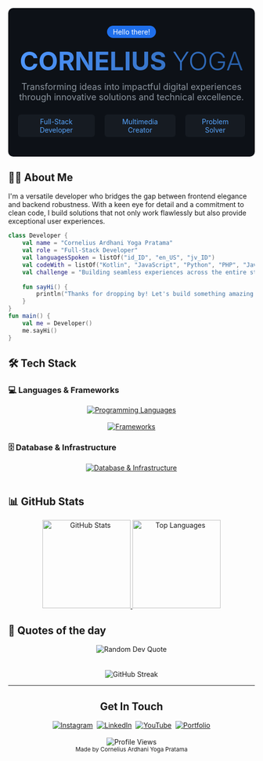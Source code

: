 <div align="center">
  <div style="background-color:#0d1117; padding:40px 20px; border-radius:10px; margin-bottom:30px">
    <span style="font-size:14px; background-color:#1f6feb; color:white; padding:4px 12px; border-radius:20px;">Hello there!</span>
    <h1 style="font-size:52px; margin-top:20px; margin-bottom:10px; background:linear-gradient(90deg, #4f97ff, #275ea6); -webkit-background-clip:text; -webkit-text-fill-color:transparent;">CORNELIUS <span style="font-weight:300">YOGA</span></h1>
    <p style="color:#8b949e; font-size:18px; max-width:600px; margin:0 auto 20px;">Transforming ideas into impactful digital experiences through innovative solutions and technical excellence.</p>
    <div style="display:flex; justify-content:center; gap:20px; margin-top:25px;">
      <span style="background-color:#161b22; color:#58a6ff; padding:6px 14px; border-radius:6px; font-size:14px;">Full-Stack Developer</span>
      <span style="background-color:#161b22; color:#58a6ff; padding:6px 14px; border-radius:6px; font-size:14px;">Multimedia Creator</span>
      <span style="background-color:#161b22; color:#58a6ff; padding:6px 14px; border-radius:6px; font-size:14px;">Problem Solver</span>
    </div>
  </div>
</div>

## 👨‍💻 About Me
I'm a versatile developer who bridges the gap between frontend elegance and backend robustness. With a keen eye for detail and a commitment to clean code, I build solutions that not only work flawlessly but also provide exceptional user experiences.

```kotlin
class Developer {
    val name = "Cornelius Ardhani Yoga Pratama"
    val role = "Full-Stack Developer"
    val languagesSpoken = listOf("id_ID", "en_US", "jv_ID")
    val codeWith = listOf("Kotlin", "JavaScript", "Python", "PHP", "Java", "C++", "C", "R")
    val challenge = "Building seamless experiences across the entire stack"
    
    fun sayHi() {
        println("Thanks for dropping by! Let's build something amazing together.")
    }
}
fun main() {
    val me = Developer()
    me.sayHi()
}
```

## 🛠️ Tech Stack
### 💻 Languages & Frameworks
<div align="center">
  <a href="#">
    <img src="https://skillicons.dev/icons?i=python,js,php,java,kotlin,cpp,c,r&perline=8" alt="Programming Languages" />
  </a>
  <br/>
  <br/>
  <a href="#">
    <img src="https://skillicons.dev/icons?i=laravel,bootstrap,tailwind,html,css&perline=5" alt="Frameworks" />
  </a>
</div>

### 🗄️ Database & Infrastructure
<div align="center">
  <a href="#">
    <img src="https://skillicons.dev/icons?i=mysql,mongodb,sqlite,redis,gcp&perline=5" alt="Database & Infrastructure" />
  </a>
</div>
<br/>

## 📊 GitHub Stats
<p align="center">
  <a href="https://github.com/CZY774">
    <img height="180em" src="https://github-readme-stats.vercel.app/api?username=CZY774&show_icons=true&count_private=true&theme=tokyonight&hide_border=true&bg_color=1f1f1f&text_color=ffffff&icon_color=58a6ff&title_color=58a6ff" alt="GitHub Stats"/>
    <img height="180em" src="https://github-readme-stats.vercel.app/api/top-langs/?username=CZY774&langs_count=8&count_private=true&layout=compact&theme=tokyonight&hide_border=true&bg_color=1f1f1f&text_color=ffffff&title_color=58a6ff" alt="Top Languages"/>
  </a>
</p>

## 🚀 Quotes of the day
<div align="center">
  <img src="https://quotes-github-readme.vercel.app/api?type=horizontal&theme=tokyonight" alt="Random Dev Quote" />
</div>
<br/>
<br/>
<div align="center">
  <img src="https://github-readme-streak-stats.herokuapp.com/?user=CZY774&theme=tokyonight&hide_border=true&background=1f1f1f&stroke=58a6ff&ring=58a6ff&fire=58a6ff&currStreakNum=ffffff&sideNums=ffffff&currStreakLabel=58a6ff&sideLabels=58a6ff&dates=ffffff" alt="GitHub Streak" />
</div>

---

<div align="center">
  <h2>Get In Touch</h2>
  <a href="https://www.instagram.com/corneliusyoga" target="_blank"><img src="https://img.shields.io/badge/Instagram-%23E4405F.svg?&style=for-the-badge&logo=instagram&logoColor=white" alt="Instagram"></a>&nbsp;
  <a href="https://www.linkedin.com/in/cornelius-yoga-783b6a291" target="_blank"><img src="https://img.shields.io/badge/LinkedIn-%230077B5.svg?&style=for-the-badge&logo=linkedin&logoColor=white" alt="LinkedIn"></a>&nbsp;
  <a href="https://www.youtube.com/channel/UCj0TlW5vLO6r_Nlwc8oFBpw" target="_blank"><img src="https://img.shields.io/badge/YouTube-%23FF0000.svg?&style=for-the-badge&logo=youtube&logoColor=white" alt="YouTube"></a>&nbsp;
  <a href="https://czy.digital" target="_blank"><img src="https://img.shields.io/badge/Portfolio-%23000000.svg?&style=for-the-badge&logo=react&logoColor=white" alt="Portfolio"></a>
  <br/><br/>
  <img src="https://komarev.com/ghpvc/?username=CZY774&style=flat-square&color=0366D6" alt="Profile Views" />
  <br/>
  <sub>Made by Cornelius Ardhani Yoga Pratama</sub>
</div>
